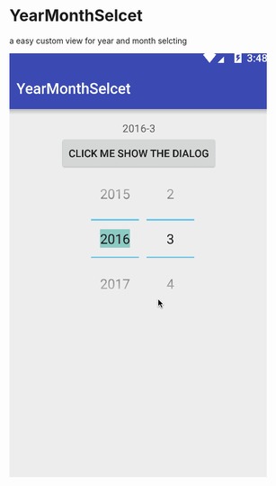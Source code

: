 # YearMonthSelcet
a easy custom view for year and month selcting

![image](https://github.com/myjoybar/YearMonthSelcet/blob/master/img/demo.gif)
